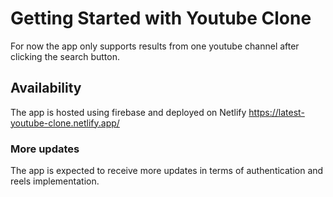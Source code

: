 # Getting Started with Youtube Clone

For now the app only supports results from one youtube channel after clicking the search button.

## Availability

The app is hosted using firebase and deployed on Netlify https://latest-youtube-clone.netlify.app/

### More updates
The app is expected to receive more updates in terms of authentication and reels implementation.

